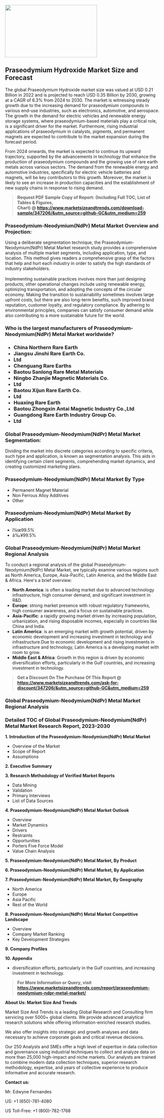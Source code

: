 <p><img class="alignnone size-medium wp-image-20088" src="https://ffe5etoiles.com/wp-content/uploads/2024/12/MST1-300x171.png" alt="" width="300" height="171" /></p><h2>Praseodymium Hydroxide Market Size and Forecast</h2><p>The global Praseodymium Hydroxide market size was valued at USD 0.21 Billion in 2022 and is projected to reach USD 0.35 Billion by 2030, growing at a CAGR of 6.3% from 2024 to 2030. The market is witnessing steady growth due to the increasing demand for praseodymium compounds in various end-use industries, such as electronics, automotive, and aerospace. The growth in the demand for electric vehicles and renewable energy storage systems, where praseodymium-based materials play a critical role, is a significant driver for the market. Furthermore, rising industrial applications of praseodymium in catalysts, pigments, and permanent magnets are expected to contribute to the market expansion during the forecast period.</p><p>From 2024 onwards, the market is expected to continue its upward trajectory, supported by the advancements in technology that enhance the production of praseodymium compounds and the growing use of rare earth metals across various sectors. The demand from the renewable energy and automotive industries, specifically for electric vehicle batteries and magnets, will be key contributors to this growth. Moreover, the market is likely to see an increase in production capacities and the establishment of new supply chains in response to rising demand.</p></p><blockquote id="" class=""><strong>Request PDF Sample Copy of Report: (Including Full TOC, List of Tables &amp; Figures, Chart)&nbsp;@&nbsp;<strong><a href="https://www.marketsizeandtrends.com/download-sample/347206/&utm_source=github-GC&utm_medium=259" target="_blank">https://www.marketsizeandtrends.com/download-sample/347206/&utm_source=github-GC&utm_medium=259</a></strong></strong></blockquote><h3 id="" class="">Praseodymium-Neodymium(NdPr) Metal Market&nbsp;Overview and Projection:</h3><p id="" class="">Using a deliberate segmentation technique, the Praseodymium-Neodymium(NdPr) Metal Market research study provides a comprehensive analysis of multiple market segments, including application, type, and location. This method gives readers a comprehensive grasp of the factors that help and hurt each industry in order to satisfy the high standards of industry stakeholders. <br /> <br />Implementing sustainable practices involves more than just designing products; other operational changes include using renewable energy, optimizing transportation, and adopting the concepts of the circular economy. Making the transition to sustainability sometimes involves large upfront costs, but there are also long-term benefits, such improved brand reputation, customer loyalty, and regulatory compliance. By adhering to environmental principles, companies can satisfy consumer demand while also contributing to a more sustainable future for the world.</p><h3 id="" class="">Who is the largest manufacturers of&nbsp;Praseodymium-Neodymium(NdPr) Metal Market worldwide?</h3><h3 class=""><p><ul><li>China Northern Rare Earth </li><li> Jiangsu Jinshi Rare Earth Co. </li><li> Ltd </li><li> Chenguang Rare Earths </li><li> Baotou Sanlong Rare Metal Materials </li><li> Ningbo Zhanjie Magnetic Materials Co. </li><li> Ltd </li><li> Baotou Xijun Rare Earth Co. </li><li> Ltd </li><li> Huaxing Rare Earth </li><li> Baotou Zhongxin Antai Magnetic Industry Co.,Ltd </li><li> Guangdong Rare Earth Industry Group Co. </li><li> Ltd</li></ul></p></h3><h3 id="" class="">Global&nbsp;Praseodymium-Neodymium(NdPr) Metal Market Segmentation:</h3><p id="" class="">Dividing the market into discrete categories according to specific criteria, such type and application, is known as segmentation analysis. This aids in identifying certain client segments, comprehending market dynamics, and creating customized marketing plans.</p><h3 id="" class="">Praseodymium-Neodymium(NdPr) Metal Market&nbsp;By Type</h3><p><p><ul><li>Permanent Magnet Material</li><li> Non Ferrous Alloy Additives</li><li> Other</p></li></ul></p></p><h3 id="" class="">Praseodymium-Neodymium(NdPr) Metal Market&nbsp;By Application</h3><p class=""><p><ul><li>ï¼œ99.5%</li><li> â‰¥99.5%</li></ul></p></p><h3 id="" class="">Global Praseodymium-Neodymium(NdPr) Metal Market Regional Analysis</h3><p id="" class="">To conduct a regional analysis of the global Praseodymium-Neodymium(NdPr) Metal Market, we typically examine various regions such as North America, Europe, Asia-Pacific, Latin America, and the Middle East &amp; Africa. Here's a brief overview:</p><ul><li><strong>North America</strong>: is often a leading market due to advanced technology infrastructure, high consumer demand, and significant investment in R&amp;D.</li><li><strong>Europe</strong>: strong market presence with robust regulatory frameworks, high consumer awareness, and a focus on sustainable practices.</li><li><strong>Asia-Pacific</strong>: a rapidly growing market driven by increasing population, urbanization, and rising disposable incomes, especially in countries like China and India.</li><li><strong>Latin America</strong>: is an emerging market with growth potential, driven by economic development and increasing investment in technology and infrastructure.Due to economic development and rising investments in infrastructure and technology, Latin America is a developing market with room to grow.</li><li><strong>Middle East &amp; Africa</strong>: Growth in this region is driven by economic diversification efforts, particularly in the Gulf countries, and increasing investment in technology.</li></ul><blockquote id="" class=""><strong>Get a Discount On The Purchase Of This Report @ <strong><a href="https://www.marketsizeandtrends.com/ask-for-discount/347206/&utm_source=github-GC&utm_medium=259" target="_blank">https://www.marketsizeandtrends.com/ask-for-discount/347206/&utm_source=github-GC&utm_medium=259</a></strong></strong></blockquote><h3 id="" class="">Global Praseodymium-Neodymium(NdPr) Metal Market Regional Analysis</h3><h3 id="" class="">Detailed TOC of Global Praseodymium-Neodymium(NdPr) Metal Market Research Report, 2023-2030</h3><p id="" class=""><strong>1. Introduction of the Praseodymium-Neodymium(NdPr) Metal Market</strong></p><ul><li>Overview of the Market</li><li>Scope of Report</li><li>Assumptions</li></ul><p id="" class=""><strong>2. Executive Summary</strong></p><p id="" class=""><strong>3. Research Methodology of Verified Market Reports</strong></p><ul><li>Data Mining</li><li>Validation</li><li>Primary Interviews</li><li>List of Data Sources</li></ul><p id="" class=""><strong>4. Praseodymium-Neodymium(NdPr) Metal Market Outlook</strong></p><ul><li>Overview</li><li>Market Dynamics</li><li>Drivers</li><li>Restraints</li><li>Opportunities</li><li>Porters Five Force Model</li><li>Value Chain Analysis</li></ul><p id="" class=""><strong>5. Praseodymium-Neodymium(NdPr) Metal Market, By Product</strong></p><p id="" class=""><strong>6. Praseodymium-Neodymium(NdPr) Metal Market, By Application</strong></p><p id="" class=""><strong>7. Praseodymium-Neodymium(NdPr) Metal Market, By Geography</strong></p><ul><li>North America</li><li>Europe</li><li>Asia Pacific</li><li>Rest of the World</li></ul><p id="" class=""><strong>8. Praseodymium-Neodymium(NdPr) Metal Market Competitive Landscape</strong></p><ul><li>Overview</li><li>Company Market Ranking</li><li>Key Development Strategies</li></ul><p id="" class=""><strong>9. Company Profiles</strong></p><p id="" class=""><strong>10. Appendix</strong></p><ul><li>diversification efforts, particularly in the Gulf countries, and increasing investment in technology.</li></ul><blockquote id="" class=""><strong>For More Information or Query, visit <strong><strong><a href="https://www.marketsizeandtrends.com/report/praseodymium-neodymium-ndpr-metal-market/" target="_blank">https://www.marketsizeandtrends.com/report/praseodymium-neodymium-ndpr-metal-market/</a></strong></strong></strong></blockquote><p id="" class=""><strong>About Us: Market Size And Trends</strong></p><p id="" class="">Market Size And Trends is a leading Global Research and Consulting firm servicing over 5000+ global clients. We provide advanced analytical research solutions while offering information-enriched research studies.</p><p id="" class="">We also offer insights into strategic and growth analyses and data necessary to achieve corporate goals and critical revenue decisions.</p><p id="" class="">Our 250 Analysts and SMEs offer a high level of expertise in data collection and governance using industrial techniques to collect and analyze data on more than 25,000 high-impact and niche markets. Our analysts are trained to combine modern data collection techniques, superior research methodology, expertise, and years of collective experience to produce informative and accurate research.</p><p id="" class=""><strong>Contact us:</strong></p><p id="" class="">Mr. Edwyne Fernandes</p><p id="" class="">US: +1 (650)-781-4080</p><p id="" class="">US Toll-Free: +1 (800)-782-1768</p>
